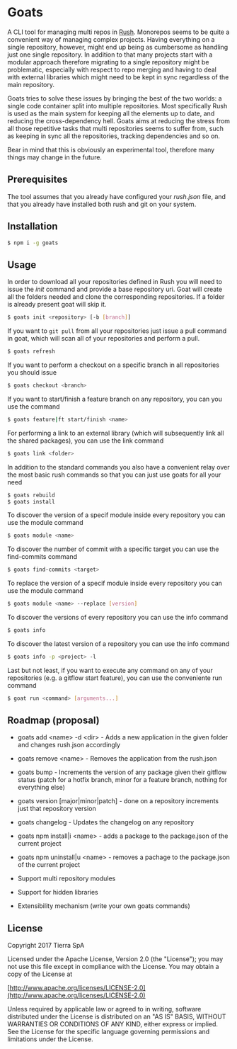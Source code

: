 # Goats

A CLI tool for managing multi repos in [Rush](http://aka.ms/rush).
Monorepos seems to be quite a convenient way of managing complex projects. Having everything on a single repository, however, might end up being as cumbersome as 
handling just one single repository. In addition to that many projects start with a modular approach therefore migrating to a single repository might be problematic,
especially with respect to repo merging and having to deal with external libraries which might need to be kept in sync regardless of the main repository.

Goats tries to solve these issues by bringing the best of the two worlds: a single code container split into multiple repositories. Most specifically Rush is used
as the main system for keeping all the elements up to date, and reducing the cross-dependency hell. Goats aims at reducing the stress from all those repetitive tasks
that multi repositories seems to suffer from, such as keeping in sync all the repositories, tracking dependencies and so on.

Bear in mind that this is obviously an experimental tool, therefore many things may change in the future.

## Prerequisites

The tool assumes that you already have configured your *rush.json* file, and that you already have installed both rush and git on your system.

## Installation

```bash
$ npm i -g goats
```

## Usage

In order to download all your repositories defined in Rush you will need to issue the *init* command and provide a base repository uri. Goat will create all the folders needed and clone the corresponding repositories. If a folder is already present goat will skip it.

```bash
$ goats init <repository> [-b [branch]]
```

If you want to `git pull` from all your repositories just issue a pull command in goat, which will scan all  of your repositories and perform a pull.

```bash
$ goats refresh
```

If you want to perform a checkout on a specific branch in all repositories you should issue

```bash
$ goats checkout <branch>
```

If you want to start/finish a feature branch on any repository, you can you use the command
```bash
$ goats feature|ft start/finish <name>
```

For performing a link to an external library (which will subsequently link all the shared packages), you can use the link command

```bash
$ goats link <folder>
```

In addition to the standard commands you also have a convenient relay over the most basic rush commands so that you can just use goats for all your need

```bash
$ goats rebuild
$ goats install
```

To discover the version of a specif module inside every repository you can use the module command

```bash
$ goats module <name>
```

To discover the number of commit with a specific target you can use the find-commits command

```bash
$ goats find-commits <target>
```

To replace the version of a specif module inside every repository you can use the module command

```bash
$ goats module <name> --replace [version]
```

To discover the versions of every repository you can use the info command

```bash
$ goats info
```

To discover the latest version of a repository you can use the info command

```bash
$ goats info -p <project> -l
```

Last but not least, if you want to execute any command on any of your repositories (e.g. a gitflow start feature), you can use the conveniente run command

```bash
$ goat run <command> [arguments...]
```

## Roadmap (proposal)

* goats add \<name\> -d \<dir\> - Adds a new application in the given folder and changes rush.json accordingly
* goats remove \<name\> - Removes the application from the rush.json
* goats bump - Increments the version of any package given their gitflow status (patch for a hotfix branch, minor for a feature branch, nothing for everything else)
* goats version [major|minor|patch] - done on a repository increments just that repository version
* goats changelog - Updates the changelog on any repository
* goats npm install|i \<name\> - adds a package to the package.json of the current project
* goats npm uninstall|u \<name\> - removes a pachage to the package.json of the current project

* Support multi repository modules
* Support for hidden libraries
* Extensibility mechanism (write your own goats commands)

## License

Copyright 2017 Tierra SpA

Licensed under the Apache License, Version 2.0 (the "License");
you may not use this file except in compliance with the License.
You may obtain a copy of the License at

[http://www.apache.org/licenses/LICENSE-2.0](http://www.apache.org/licenses/LICENSE-2.0)

Unless required by applicable law or agreed to in writing, software
distributed under the License is distributed on an "AS IS" BASIS,
WITHOUT WARRANTIES OR CONDITIONS OF ANY KIND, either express or implied.
See the License for the specific language governing permissions and
limitations under the License.
